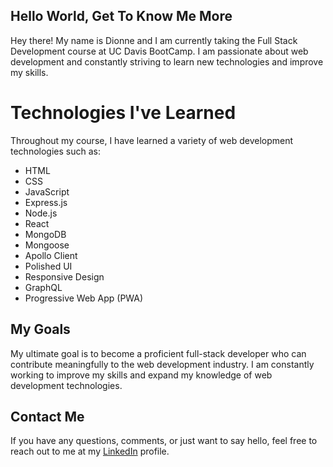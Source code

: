 ## Hello World, Get To Know Me More

Hey there! My name is Dionne and I am currently taking the Full Stack Development course at UC Davis BootCamp. I am passionate about web development and constantly striving to learn new technologies and improve my skills.

# Technologies I've Learned

Throughout my course, I have learned a variety of web development technologies such as:
- HTML
- CSS
- JavaScript
- Express.js
- Node.js
- React
- MongoDB
- Mongoose
- Apollo Client
- Polished UI
- Responsive Design
- GraphQL
- Progressive Web App (PWA)

## My Goals

My ultimate goal is to become a proficient full-stack developer who can contribute meaningfully to the web development industry. I am constantly working to improve my skills and expand my knowledge of web development technologies.

## Contact Me

If you have any questions, comments, or just want to say hello, feel free to reach out to me at my [LinkedIn](https://www.linkedin.com/in/dionne-a-546bb7247/) profile.
